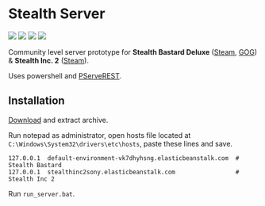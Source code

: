 # Stealth Server

[![](https://img.shields.io/github/v/tag/heatray/stealth-server?label=latest)](https://github.com/heatray/stealth-server/releases/latest) [![](https://img.shields.io/github/downloads/heatray/stealth-server/total)](https://github.com/heatray/stealth-server/releases) [![](https://img.shields.io/badge/guide-Stealth%20Bastard%20Deluxe-5acc4a?logo=steam)](https://steamcommunity.com/sharedfiles/filedetails/?id=2822824183) [![](https://img.shields.io/badge/guide-Stealth%20Inc.%202-d97720?logo=steam)](https://steamcommunity.com/sharedfiles/filedetails/?id=2882031791)

Community level server prototype for **Stealth Bastard Deluxe** ([Steam](https://store.steampowered.com/app/209190), [GOG](https://www.gog.com/game/stealth_bastard_deluxe_complete_edition)) & **Stealth Inc. 2** ([Steam](https://store.steampowered.com/app/329380)).

Uses powershell and [PServeREST](https://github.com/Tadas/PServeREST).

## Installation

[Download](https://github.com/heatray/stealth-server/releases/latest) and extract archive.

Run notepad as administrator, open hosts file located at `C:\Windows\System32\drivers\etc\hosts`, paste these lines and save.
```
127.0.0.1  default-environment-vk7dhyhsng.elasticbeanstalk.com  # Stealth Bastard
127.0.0.1  stealthinc2sony.elasticbeanstalk.com                 # Stealth Inc 2
```

Run `run_server.bat`.

